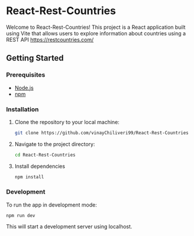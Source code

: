 # React-Rest-Countries

Welcome to React-Rest-Countries! This project is a React application built using Vite that allows users to explore information about countries using a REST API https://restcountries.com/

## Getting Started

### Prerequisites
- [Node.js](https://nodejs.org/) 
- [npm](https://www.npmjs.com/) 

### Installation

1. Clone the repository to your local machine:

   ```bash
   git clone https://github.com/vinayChiliveri99/React-Rest-Countries

2. Navigate to the project directory:

   ```bash
   cd React-Rest-Countries

3. Install dependencies

   ```bash
   npm install

### Development

To run the app in development mode:

    npm run dev

This will start a development server using localhost.
